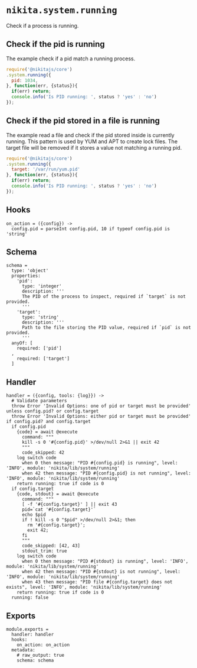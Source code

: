 
# `nikita.system.running`

Check if a process is running.

## Check if the pid is running

The example check if a pid match a running process.

```javascript
require('@nikitajs/core')
.system.running({
  pid: 1034,
}, function(err, {status}){
  if(err) return;
  console.info('Is PID running: ', status ? 'yes' : 'no')
});
```

## Check if the pid stored in a file is running

The example read a file and check if the pid stored inside is currently running.
This pattern is used by YUM and APT to create lock files. The target file will
be removed if it stores a value not matching a running pid.

```javascript
require('@nikitajs/core')
.system.running({
  target: '/var/run/yum.pid'
}, function(err, {status}){
  if(err) return;
  console.info('Is PID running: ', status ? 'yes' : 'no')
});
```

## Hooks

    on_action = ({config}) ->
      config.pid = parseInt config.pid, 10 if typeof config.pid is 'string'

## Schema

    schema =
      type: 'object'
      properties:
        'pid':
          type: 'integer'
          description: '''
          The PID of the process to inspect, required if `target` is not provided.
          '''
        'target':
          type: 'string'
          description: '''
          Path to the file storing the PID value, required if `pid` is not provided.
          '''
      anyOf: [
        required: ['pid']
      ,
        required: ['target']
      ]

## Handler

    handler = ({config, tools: {log}}) ->
      # Validate parameters
      throw Error 'Invalid Options: one of pid or target must be provided' unless config.pid? or config.target
      throw Error 'Invalid Options: either pid or target must be provided' if config.pid? and config.target
      if config.pid
        {code} = await @execute
          command: """
          kill -s 0 '#{config.pid}' >/dev/null 2>&1 || exit 42
          """
          code_skipped: 42
        log switch code
          when 0 then message: "PID #{config.pid} is running", level: 'INFO', module: 'nikita/lib/system/running'
          when 42 then message: "PID #{config.pid} is not running", level: 'INFO', module: 'nikita/lib/system/running'
        return running: true if code is 0
      if config.target
        {code, stdout} = await @execute
          command: """
          [ -f '#{config.target}' ] || exit 43
          pid=`cat '#{config.target}'`
          echo $pid
          if ! kill -s 0 "$pid" >/dev/null 2>&1; then
            rm '#{config.target}';
            exit 42;
          fi
          """
          code_skipped: [42, 43]
          stdout_trim: true
        log switch code
          when 0 then message: "PID #{stdout} is running", level: 'INFO', module: 'nikita/lib/system/running'
          when 42 then message: "PID #{stdout} is not running", level: 'INFO', module: 'nikita/lib/system/running'
          when 43 then message: "PID file #{config.target} does not exists", level: 'INFO', module: 'nikita/lib/system/running'
        return running: true if code is 0
      running: false

## Exports

    module.exports =
      handler: handler
      hooks:
        on_action: on_action
      metadata:
        # raw_output: true
        schema: schema
